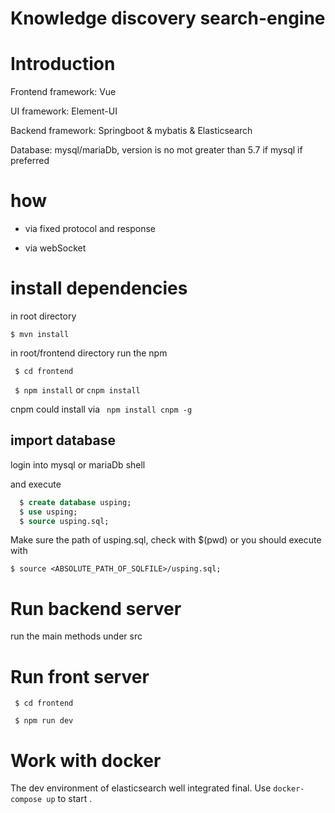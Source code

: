 # Knowledge discovery search-engine

# Introduction 

Frontend framework: Vue 

UI framework: Element-UI

Backend framework: Springboot & mybatis & Elasticsearch

Database: mysql/mariaDb, version is no mot greater than 5.7 if mysql if preferred

# how 

- via fixed protocol and response 

- via webSocket

# install dependencies 

in root directory

``` $ mvn install ```

in root/frontend directory run the npm 

``` $ cd frontend```

``` $ npm install``` or ``` cnpm install ```

cnpm could install via ``` npm install cnpm -g```

## import database

login into mysql or mariaDb shell 

and execute

```sql
  $ create database usping;
  $ use usping;
  $ source usping.sql;
```

Make sure the path of usping.sql, check with $(pwd) or you should execute with

```
$ source <ABSOLUTE_PATH_OF_SQLFILE>/usping.sql;
```

# Run backend server

run the main methods under src

# Run front server

``` $ cd frontend```

``` $ npm run dev``` 

# Work with docker

The dev environment of elasticsearch well integrated final.
Use 
``` docker-compose up ```
to start .

